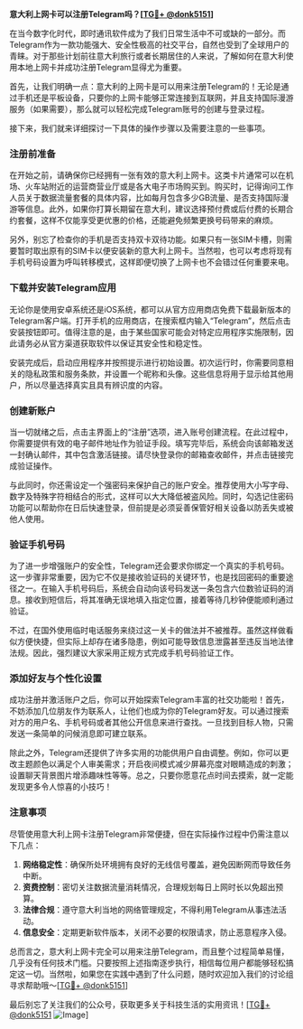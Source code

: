 **意大利上网卡可以注册Telegram吗？[[TG💪+ @donk5151](https://t.me/s/donk5151)]**

在当今数字化时代，即时通讯软件成为了我们日常生活中不可或缺的一部分。而Telegram作为一款功能强大、安全性极高的社交平台，自然也受到了全球用户的青睐。对于那些计划前往意大利旅行或者长期居住的人来说，了解如何在意大利使用本地上网卡并成功注册Telegram显得尤为重要。

首先，让我们明确一点：意大利的上网卡是可以用来注册Telegram的！无论是通过手机还是平板设备，只要你的上网卡能够正常连接到互联网，并且支持国际漫游服务（如果需要），那么就可以轻松完成Telegram账号的创建与登录过程。

接下来，我们就来详细探讨一下具体的操作步骤以及需要注意的一些事项。

### 注册前准备

在开始之前，请确保你已经拥有一张有效的意大利上网卡。这类卡片通常可以在机场、火车站附近的运营商营业厅或是各大电子市场购买到。购买时，记得询问工作人员关于数据流量套餐的具体内容，比如每月包含多少GB流量、是否支持国际漫游等信息。此外，如果你打算长期留在意大利，建议选择预付费或后付费的长期合约套餐，这样不仅能享受更优惠的价格，还能避免频繁更换号码带来的麻烦。

另外，别忘了检查你的手机是否支持双卡双待功能。如果只有一张SIM卡槽，则需要暂时取出原有的SIM卡以便安装新的意大利上网卡。当然啦，也可以考虑将现有手机号码设置为呼叫转移模式，这样即便切换了上网卡也不会错过任何重要来电。

### 下载并安装Telegram应用

无论你是使用安卓系统还是iOS系统，都可以从官方应用商店免费下载最新版本的Telegram客户端。打开手机的应用商店，在搜索框内输入“Telegram”，然后点击安装按钮即可。值得注意的是，由于某些国家可能会对特定应用程序实施限制，因此请务必从官方渠道获取软件以保证其安全性和稳定性。

安装完成后，启动应用程序并按照提示进行初始设置。初次运行时，你需要同意相关的隐私政策和服务条款，并设置一个昵称和头像。这些信息将用于显示给其他用户，所以尽量选择真实且具有辨识度的内容。

### 创建新账户

当一切就绪之后，点击主界面上的“注册”选项，进入账号创建流程。在此过程中，你需要提供有效的电子邮件地址作为验证手段。填写完毕后，系统会向该邮箱发送一封确认邮件，其中包含激活链接。请尽快登录你的邮箱查收邮件，并点击链接完成验证操作。

与此同时，你还需设定一个强密码来保护自己的账户安全。推荐使用大小写字母、数字及特殊字符相结合的形式，这样可以大大降低被盗风险。同时，勾选记住密码功能可以帮助你在日后快速登录，但前提是必须妥善保管好相关设备以防丢失或被他人使用。

### 验证手机号码

为了进一步增强账户的安全性，Telegram还会要求你绑定一个真实的手机号码。这一步骤非常重要，因为它不仅是接收验证码的关键环节，也是找回密码的重要途径之一。在输入手机号码后，系统会自动向该号码发送一条包含六位数验证码的消息。接收到短信后，将其准确无误地填入指定位置，接着等待几秒钟便能顺利通过验证。

不过，在国外使用临时电话服务来绕过这一关卡的做法并不被推荐。虽然这样做看似方便快捷，但实际上却存在诸多隐患，例如可能导致信息泄露甚至违反当地法律法规。因此，强烈建议大家采用正规方式完成手机号码验证工作。

### 添加好友与个性化设置

成功注册并激活账户之后，你可以开始探索Telegram丰富的社交功能啦！首先，不妨添加几位朋友作为联系人，让他们也成为你的Telegram好友。可以通过搜索对方的用户名、手机号码或者其他公开信息来进行查找。一旦找到目标人物，只需发送一条简单的问候消息即可建立联系。

除此之外，Telegram还提供了许多实用的功能供用户自由调整。例如，你可以更改主题颜色以满足个人审美需求；开启夜间模式减少屏幕亮度对眼睛造成的刺激；设置聊天背景图片增添趣味性等等。总之，只要你愿意花点时间去摸索，就一定能发现更多令人惊喜的小技巧！

### 注意事项

尽管使用意大利上网卡注册Telegram非常便捷，但在实际操作过程中仍需注意以下几点：

1. **网络稳定性**：确保所处环境拥有良好的无线信号覆盖，避免因断网而导致任务中断。
2. **资费控制**：密切关注数据流量消耗情况，合理规划每日上网时长以免超出预算。
3. **法律合规**：遵守意大利当地的网络管理规定，不得利用Telegram从事违法活动。
4. **信息安全**：定期更新软件版本，关闭不必要的权限请求，防止恶意程序入侵。

总而言之，意大利上网卡完全可以用来注册Telegram，而且整个过程简单易懂，几乎没有任何技术门槛。只要按照上述指南逐步执行，相信每位用户都能够轻松搞定这一切。当然啦，如果您在实践中遇到了什么问题，随时欢迎加入我们的讨论组寻求帮助哦～[[TG💪+ @donk5151](https://t.me/s/donk5151)]

最后别忘了关注我们的公众号，获取更多关于科技生活的实用资讯！[[TG💪+ @donk5151](https://t.me/s/donk5151) ![Image](https://i.postimg.cc/rwNCRYN7/Snipaste-2025-04-30-17-27-05.png)]